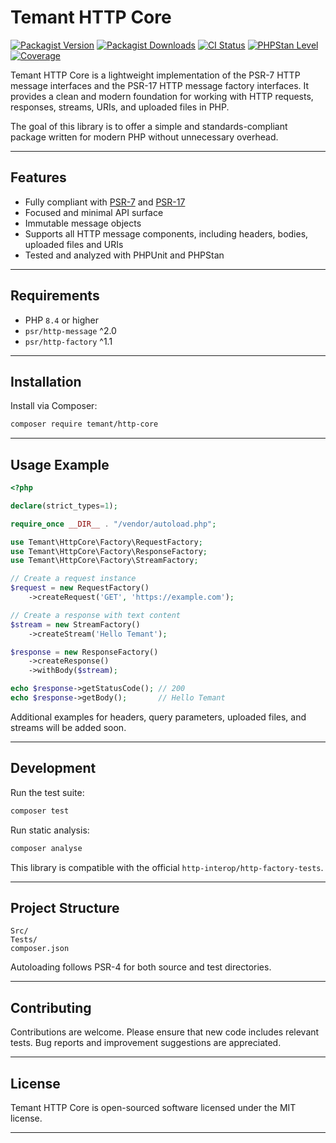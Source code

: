 # Temant HTTP Core

[![Packagist Version](https://img.shields.io/packagist/v/temant-framework/http-core)](https://packagist.org/packages/temant-framework/http-core)
[![Packagist Downloads](https://img.shields.io/packagist/dt/temant-framework/http-core)](https://packagist.org/packages/temant-framework/http-core)
[![CI Status](https://github.com/temant-framework/http-core/actions/workflows/ci.yml/badge.svg)](https://github.com/temant-framework/http-core/actions/workflows/ci.yml)
[![PHPStan Level](https://img.shields.io/badge/PHPStan-Level%209-brightgreen)](https://github.com/temant-framework/temant-http-core)
[![Coverage](https://codecov.io/gh/temant-framework/http-core/branch/main/graph/badge.svg)](https://codecov.io/gh/temant-framework/http-core)


Temant HTTP Core is a lightweight implementation of the PSR-7 HTTP message interfaces and the PSR-17 HTTP message factory interfaces. It provides a clean and modern foundation for working with HTTP requests, responses, streams, URIs, and uploaded files in PHP.

The goal of this library is to offer a simple and standards-compliant package written for modern PHP without unnecessary overhead.

---

## Features

- Fully compliant with [PSR-7](https://www.php-fig.org/psr/psr-7/) and [PSR-17](https://www.php-fig.org/psr/psr-17/)
- Focused and minimal API surface
- Immutable message objects
- Supports all HTTP message components, including headers, bodies, uploaded files and URIs
- Tested and analyzed with PHPUnit and PHPStan

---

## Requirements

- PHP `8.4` or higher
- `psr/http-message` ^2.0
- `psr/http-factory` ^1.1

---

## Installation

Install via Composer:

```bash
composer require temant/http-core
```

---

## Usage Example

```php
<?php

declare(strict_types=1);

require_once __DIR__ . "/vendor/autoload.php";

use Temant\HttpCore\Factory\RequestFactory;
use Temant\HttpCore\Factory\ResponseFactory;
use Temant\HttpCore\Factory\StreamFactory;

// Create a request instance
$request = new RequestFactory()
    ->createRequest('GET', 'https://example.com');

// Create a response with text content
$stream = new StreamFactory()
    ->createStream('Hello Temant');

$response = new ResponseFactory()
    ->createResponse()
    ->withBody($stream);

echo $response->getStatusCode(); // 200
echo $response->getBody();       // Hello Temant
```

Additional examples for headers, query parameters, uploaded files, and streams will be added soon.

---

## Development

Run the test suite:

```bash
composer test
```

Run static analysis:

```bash
composer analyse
```

This library is compatible with the official `http-interop/http-factory-tests`.

---

## Project Structure

```
Src/
Tests/
composer.json
```

Autoloading follows PSR-4 for both source and test directories.

---

## Contributing

Contributions are welcome. Please ensure that new code includes relevant tests. Bug reports and improvement suggestions are appreciated.

---

## License

Temant HTTP Core is open-sourced software licensed under the MIT license.

---
